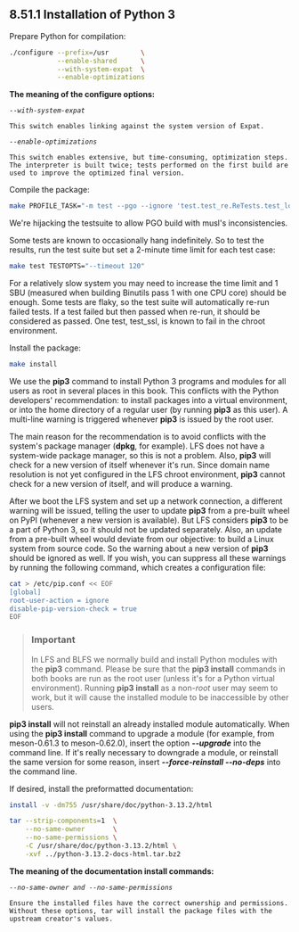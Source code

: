  ## 8.51.1 Installation of Python 3

Prepare Python for compilation:

```sh
./configure --prefix=/usr        \
            --enable-shared      \
            --with-system-expat  \
            --enable-optimizations
```

**The meaning of the configure options:**

*`--with-system-expat`*

    This switch enables linking against the system version of Expat.

*`--enable-optimizations`*

    This switch enables extensive, but time-consuming, optimization steps. The interpreter is built twice; tests performed on the first build are used to improve the optimized final version.

Compile the package:

```sh
make PROFILE_TASK="-m test --pgo --ignore 'test.test_re.ReTests.test_locale_caching' --ignore 'test.test_re.ReTests.test_locale_compiled'"
```

We're hijacking the testsuite to allow PGO build with musl's inconsistencies.


Some tests are known to occasionally hang indefinitely. So to test the results, run the test suite but set a 2-minute time limit for each test case:

```sh
make test TESTOPTS="--timeout 120"
```

For a relatively slow system you may need to increase the time limit and 1 SBU (measured when building Binutils pass 1 with one CPU core) should be enough. Some tests are flaky, so the test suite will automatically re-run failed tests. If a test failed but then passed when re-run, it should be considered as passed. One test, test_ssl, is known to fail in the chroot environment.

Install the package:

```sh
make install
```

We use the **pip3** command to install Python 3 programs and modules for all users as root in several places in this book. This conflicts with the Python developers' recommendation: to install packages into a virtual environment, or into the home directory of a regular user (by running **pip3** as this user). A multi-line warning is triggered whenever **pip3** is issued by the root user.

The main reason for the recommendation is to avoid conflicts with the system's package manager (**dpkg**, for example). LFS does not have a system-wide package manager, so this is not a problem. Also, **pip3** will check for a new version of itself whenever it's run. Since domain name resolution is not yet configured in the LFS chroot environment, **pip3** cannot check for a new version of itself, and will produce a warning.

After we boot the LFS system and set up a network connection, a different warning will be issued, telling the user to update **pip3** from a pre-built wheel on PyPI (whenever a new version is available). But LFS considers **pip3** to be a part of Python 3, so it should not be updated separately. Also, an update from a pre-built wheel would deviate from our objective: to build a Linux system from source code. So the warning about a new version of **pip3** should be ignored as well. If you wish, you can suppress all these warnings by running the following command, which creates a configuration file:

```sh
cat > /etc/pip.conf << EOF
[global]
root-user-action = ignore
disable-pip-version-check = true
EOF
```

> ### Important
> 
> In LFS and BLFS we normally build and install Python modules with the **pip3** command. Please be sure that the **pip3 install** commands in both books are run as the root user (unless it's for a Python virtual environment). Running **pip3 install** as a non-*root* user may seem to work, but it will cause the installed module to be inaccessible by other users.

**pip3 install** will not reinstall an already installed module automatically. When using the **pip3 install** command to upgrade a module (for example, from meson-0.61.3 to meson-0.62.0), insert the option ***--upgrade*** into the command line. If it's really necessary to downgrade a module, or reinstall the same version for some reason, insert ***--force-reinstall --no-deps*** into the command line.

If desired, install the preformatted documentation:

```sh
install -v -dm755 /usr/share/doc/python-3.13.2/html

tar --strip-components=1  \
    --no-same-owner       \
    --no-same-permissions \
    -C /usr/share/doc/python-3.13.2/html \
    -xvf ../python-3.13.2-docs-html.tar.bz2
```

**The meaning of the documentation install commands:**

*`--no-same-owner and --no-same-permissions`*

    Ensure the installed files have the correct ownership and permissions. Without these options, tar will install the package files with the upstream creator's values.